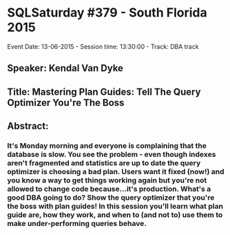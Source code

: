 # SQLSaturday #379 - South Florida 2015
Event Date: 13-06-2015 - Session time: 13:30:00 - Track: DBA track
## Speaker: Kendal Van Dyke
## Title: Mastering Plan Guides: Tell The Query Optimizer You're The Boss
## Abstract:
### It's Monday morning and everyone is complaining that the database is slow. You see the problem - even though indexes aren't fragmented and statistics are up to date the query optimizer is choosing a bad plan. Users want it fixed (now!) and you know a way to get things working again but you're not allowed to change code because...it's production. What's a good DBA going to do? Show the query optimizer that you're the boss with plan guides! In this session you'll learn what plan guide are, how they work, and when to (and not to) use them to make under-performing queries behave.
